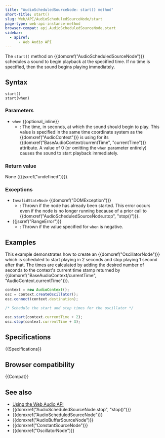 ```yaml
---
title: "AudioScheduledSourceNode: start() method"
short-title: start()
slug: Web/API/AudioScheduledSourceNode/start
page-type: web-api-instance-method
browser-compat: api.AudioScheduledSourceNode.start
sidebar:
  - apiref:
      - Web Audio API
---
```


The `start()` method on {{domxref("AudioScheduledSourceNode")}} schedules a sound to begin playback at the specified time.
If no time is specified, then the sound begins playing immediately.

## Syntax

```js-nolint
start()
start(when)
```

### Parameters

- `when` {{optional_inline}}
  - : The time, in seconds, at which the sound should begin to play. This value is
    specified in the same time coordinate system as the {{domxref("AudioContext")}} is
    using for its {{domxref("BaseAudioContext/currentTime", "currentTime")}} attribute. A
    value of 0 (or omitting the `when` parameter entirely) causes the sound to
    start playback immediately.

### Return value

None ({{jsxref("undefined")}}).

### Exceptions

- `InvalidStateNode` {{domxref("DOMException")}}
  - : Thrown if the node has already been started. This error occurs even if the node is no longer
    running because of a prior call to {{domxref("AudioScheduledSourceNode.stop", "stop()")}}.
- {{jsxref("RangeError")}}
  - : Thrown if the value specified for `when` is negative.

## Examples

This example demonstrates how to create an {{domxref("OscillatorNode")}} which is
scheduled to start playing in 2 seconds and stop playing 1 second after that. The times
are calculated by adding the desired number of seconds to the context's current time
stamp returned by {{domxref("BaseAudioContext/currentTime", "AudioContext.currentTime")}}.

```js
context = new AudioContext();
osc = context.createOscillator();
osc.connect(context.destination);

/* Schedule the start and stop times for the oscillator */

osc.start(context.currentTime + 2);
osc.stop(context.currentTime + 3);
```

## Specifications

{{Specifications}}

## Browser compatibility

{{Compat}}

## See also

- [Using the Web Audio API](/en-US/docs/Web/API/Web_Audio_API/Using_Web_Audio_API)
- {{domxref("AudioScheduledSourceNode.stop", "stop()")}}
- {{domxref("AudioScheduledSourceNode")}}
- {{domxref("AudioBufferSourceNode")}}
- {{domxref("ConstantSourceNode")}}
- {{domxref("OscillatorNode")}}
